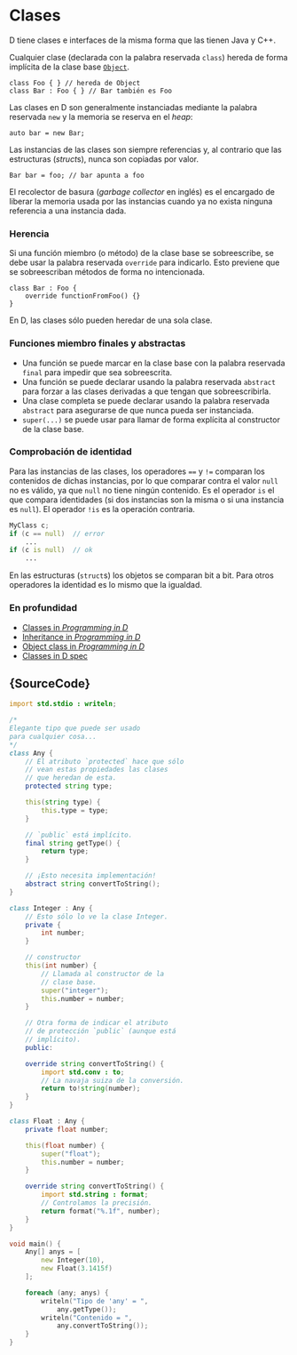 # Clases

D tiene clases e interfaces de la misma forma que las tienen Java y C++.

Cualquier clase (declarada con la palabra reservada `class`) hereda de forma
implícita de la clase base [`Object`](https://dlang.org/phobos/object.html).

    class Foo { } // hereda de Object
    class Bar : Foo { } // Bar también es Foo

Las clases en D son generalmente instanciadas mediante la palabra reservada
`new` y la memoria se reserva en el *heap*:

    auto bar = new Bar;

Las instancias de las clases son siempre referencias y, al contrario que las
estructuras (*struct*s), nunca son copiadas por valor.

    Bar bar = foo; // bar apunta a foo

El recolector de basura (*garbage collector* en inglés) es el encargado de
liberar la memoria usada por las instancias cuando ya no exista ninguna
referencia a una instancia dada.

### Herencia

Si una función miembro (o método) de la clase base se sobreescribe, se debe
usar la palabra reservada `override` para indicarlo. Esto previene que se
sobreescriban métodos de forma no intencionada.

    class Bar : Foo {
        override functionFromFoo() {}
    }

En D, las clases sólo pueden heredar de una sola clase.

### Funciones miembro finales y abstractas

- Una función se puede marcar en la clase base con la palabra reservada `final`
para impedir que sea sobreescrita.
- Una función se puede declarar usando la palabra reservada `abstract` para
forzar a las clases derivadas a que tengan que sobreescribirla.
- Una clase completa se puede declarar usando la palabra reservada `abstract`
para asegurarse de que nunca pueda ser instanciada.
- `super(...)` se puede usar para llamar de forma explícita al constructor de
la clase base.

### Comprobación de identidad

Para las instancias de las clases, los operadores `==` y `!=` comparan los
contenidos de dichas instancias, por lo que comparar contra el valor `null`
no es válido, ya que `null` no tiene ningún contenido. Es el operador `is`
el que compara identidades (si dos instancias son la misma o si una instancia
es `null`). El operador `!is` es la operación contraria.

```d
MyClass c;
if (c == null)  // error
    ...
if (c is null)  // ok
    ...
```

En las estructuras (`struct`s) los objetos se comparan bit a bit. Para otros
operadores la identidad es lo mismo que la igualdad.

### En profundidad

- [Classes in _Programming in D_](http://ddili.org/ders/d.en/class.html)
- [Inheritance in _Programming in D_](http://ddili.org/ders/d.en/inheritance.html)
- [Object class in _Programming in D_](http://ddili.org/ders/d.en/object.html)
- [Classes in D spec](https://dlang.org/spec/class.html)

## {SourceCode}

```d
import std.stdio : writeln;

/*
Elegante tipo que puede ser usado
para cualquier cosa...
*/
class Any {
    // El atributo `protected` hace que sólo
    // vean estas propiedades las clases
    // que heredan de esta.
    protected string type;

    this(string type) {
        this.type = type;
    }

    // `public` está implícito.
    final string getType() {
        return type;
    }

    // ¡Esto necesita implementación!
    abstract string convertToString();
}

class Integer : Any {
    // Esto sólo lo ve la clase Integer.
    private {
        int number;
    }

    // constructor
    this(int number) {
        // Llamada al constructor de la
        // clase base.
        super("integer");
        this.number = number;
    }

    // Otra forma de indicar el atributo
    // de protección `public` (aunque está
    // implícito).
    public:

    override string convertToString() {
        import std.conv : to;
        // La navaja suiza de la conversión.
        return to!string(number);
    }
}

class Float : Any {
    private float number;

    this(float number) {
        super("float");
        this.number = number;
    }

    override string convertToString() {
        import std.string : format;
        // Controlamos la precisión.
        return format("%.1f", number);
    }
}

void main() {
    Any[] anys = [
        new Integer(10),
        new Float(3.1415f)
    ];

    foreach (any; anys) {
        writeln("Tipo de 'any' = ",
            any.getType());
        writeln("Contenido = ",
            any.convertToString());
    }
}
```
